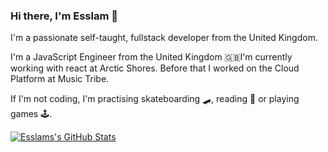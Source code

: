 ### Hi there, I'm Esslam 👋

I'm a passionate self-taught, fullstack developer from the United Kingdom.

I'm a JavaScript Engineer from the United Kingdom 🇬🇧I'm currently working with react at Arctic Shores. Before that I worked on the Cloud Platform at Music Tribe.

If I'm not coding, I'm practising skateboarding 🛹, reading 📖 or playing games 🕹.
<br />

[![Esslams's GitHub Stats](https://github-readme-stats.vercel.app/api?username=esslamben&show_icons=true&title_color=000&icon_color=00bcd4&text_color=000&bg_color=fff)](https://github.com/esslamben/github-readme-stats)
